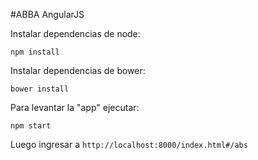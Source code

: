 #ABBA AngularJS

Instalar dependencias de node:
```
npm install
```

Instalar dependencias de bower:
```
bower install
```

Para levantar la "app" ejecutar:

```
npm start
```

Luego ingresar a `http://localhost:8000/index.html#/abs`